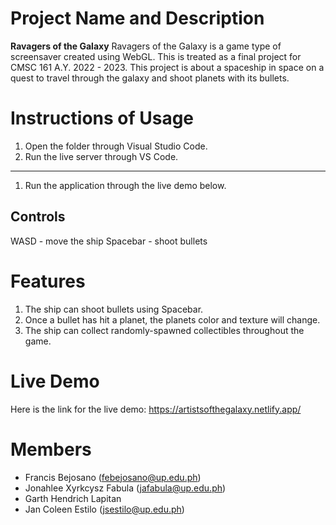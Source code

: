 # Project Name and Description
**Ravagers of the Galaxy**
Ravagers of the Galaxy is a game type of screensaver created using WebGL. This is treated as a final project for CMSC 161 A.Y. 2022 - 2023. This project is about a spaceship in space on a quest to travel through the galaxy and shoot planets with its bullets.

# Instructions of Usage
1. Open the folder through Visual Studio Code.
2. Run the live server through VS Code.
---
1. Run the application through the live demo below.

## Controls
WASD - move the ship
Spacebar - shoot bullets

# Features
1. The ship can shoot bullets using Spacebar.
2. Once a bullet has hit a planet, the planets color and texture will change.
3. The ship can collect randomly-spawned collectibles throughout the game.

# Live Demo
Here is the link for the live demo: https://artistsofthegalaxy.netlify.app/

# Members
- Francis Bejosano (febejosano@up.edu.ph)
- Jonahlee Xyrkcysz Fabula (jafabula@up.edu.ph)
- Garth Hendrich Lapitan
- Jan Coleen Estilo (jsestilo@up.edu.ph)
